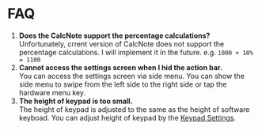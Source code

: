 # FAQ

1. **Does the CalcNote support the percentage calculations?**  
Unfortunately, crrent version of CalcNote does not support the percentage calculations. I will implement it in the future. e.g. `1000 + 10% = 1100`
2. **Cannot access the settings screen when I hid the action bar.**  
You can access the settings screen via side menu. You can show the side menu to swipe from the left side to the right side or tap the hardware menu key.
3. **The height of keypad is too small.**  
The height of keypad is adjusted to the same as the height of software keyboad. You can adjust height of keypad by the [Keypad Settings](settings.md).
